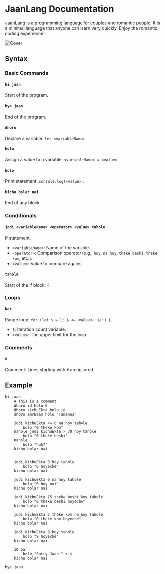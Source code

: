 # JaanLang Documentation

JaanLang is a programming language for couples and romantic people. It is a minimal language that anyone can learn very quickly. Enjoy the romantic coding experience!

![Cover](https://github.com/itsfuad/JaanLang/blob/main/cover.png)

## Syntax

### Basic Commands

#### `hi jaan`
Start of the program.

#### `bye jaan`
End of the program.

#### `dhoro`
Declare a variable: `let <variableName>`.

#### `holo`
Assign a value to a variable: `<variableName> = <value>`.

#### `bolo`
Print statement: `console.log(<value>)`.

#### `kichu bolar nai`
End of any block.

### Conditionals

#### `jodi <variableName> <operator> <value> tahole`
If statement.

- `<variableName>`: Name of the variable.
- `<operator>`: Comparison operator (e.g., `hoy`, `na hoy`, `theke beshi`, `theke kom`, etc.).
- `<value>`: Value to compare against.

#### `tahole`
Start of the if block: `{`.

### Loops

#### `bar`
Range loop: `for (let $ = 1; $ <= <value>; $++) {`.

- `$`: Iteration count variable.
- `<value>`: The upper limit for the loop.

### Comments

#### `#`
Comment: Lines starting with `#` are ignored.

## Example

```jaan
hi jaan
    # This is a comment
    dhoro id holo 6
    dhoro kichuEkta holo id
    dhoro amrNaam holo "Tamanna"

    jodi kichuEkta <= 0 na hoy tahole
        bolo "0 theke kom"
    nahole jodi kichuEkta > 78 hoy tahole
        bolo "0 theke beshi"
    nahole
        bolo "huh?"
    kichu bolar nai


    jodi kichuEkta 0 hoy tahole
        bolo "0 hoyeche"
    kichu bolar nai

    jodi kichuEkta 0 na hoy tahole
        bolo "0 hoy nai"
    kichu bolar nai

    jodi kichuEkta 15 theke beshi hoy tahole
        bolo "0 theke beshi hoyeche"
    kichu bolar nai

    jodi kichuEkta 5 theke kom na hoy tahole
        bolo "0 theke kom hoyeche"
    kichu bolar nai

    jodi kichuEkta 9 hoy tahole
        bolo "9 hoyeche"
    kichu bolar nai

    10 bar
        bolo "Sorry Jaan " + $
    kichu bolar nai

bye jaan
```
